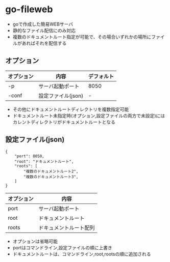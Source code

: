 # go-fileweb

* goで作成した簡易WEBサーバ
* 静的なファイル配信にのみ対応
* 複数のドキュメントルート指定が可能で、その場合いずれかの場所にファイルがあればそれを配信する

## オプション

オプション|内容|デフォルト
----|----|----
-p|サーバ起動ポート|8050
-conf|設定ファイル(json)|-

* その他にドキュメントルートディレクトリを複数指定可能
* ドキュメントルート未指定時(オプション,設定ファイルの両方で未設定)にはカレントディレクトリがドキュメントルートとなる

## 設定ファイル(json)

```
{
    "port": 8050,
    "root": "ドキュメントルート",
    "roots": [
        "複数のドキュメントルート2",
        "複数のドキュメントルート3",
    ]
}
```

オプション|内容
----|----
port|サーバ起動ポート
root|ドキュメントルート
roots|ドキュメントルート配列

* オプションは省略可能
* portはコマンドライン,設定ファイルの順に上書き
* ドキュメントルートは、コマンドライン,root,rootsの順に追加される

